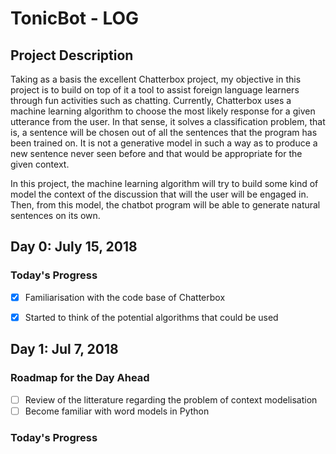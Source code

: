 # TonicBot - LOG

## Project Description

Taking as a basis the excellent Chatterbox project, my objective in this project is to build on top of it a tool to assist foreign language learners 
through fun activities such as chatting. Currently, Chatterbox uses a machine learning algorithm to choose the most likely response for a given
utterance from the user. In that sense, it solves a classification problem, that is, a sentence will be chosen out of all the sentences that the program
has been trained on. It is not a generative model in such a way as to produce a new sentence never seen before and that would be appropriate for the
given context.

In this project, the machine learning algorithm will try to build some kind of model the context of the discussion that will the user will be engaged 
in. Then, from this model, the chatbot program will be able to generate natural sentences on its own.


## Day 0: July 15, 2018

### Today's Progress

- [x] Familiarisation with the code base of Chatterbox
- [x] Started to think of the potential algorithms that could be used



## Day 1: Jul 7, 2018

### Roadmap for the Day Ahead

- [ ] Review of the litterature regarding the problem of context modelisation
- [ ] Become familiar with word models in Python

### Today's Progress

